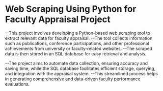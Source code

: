 # Web Scraping Using Python for Faculty Appraisal Project

--This project involves developing a Python-based web scraping tool to extract relevant data for faculty appraisal. 
--The tool collects information such as publications, conference participations, and other professional achievements from university or faculty-related websites. 
--The scraped data is then stored in an SQL database for easy retrieval and analysis.

--The project aims to automate data collection, ensuring accuracy and saving time, while the SQL database facilitates efficient storage, querying, and integration with the appraisal system. 
--This streamlined process helps in generating comprehensive and data-driven faculty performance evaluations.
